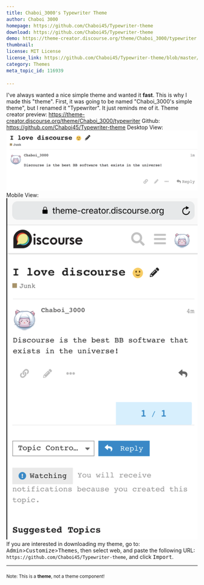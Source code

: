 ```yaml
---
title: Chaboi_3000's Typewriter Theme
author: Chaboi 3000
homepage: https://github.com/Chaboi45/Typewriter-theme
download: https://github.com/Chaboi45/Typewriter-theme
demo: https://theme-creator.discourse.org/theme/Chaboi_3000/typewriter
thumbnail: 
license: MIT License
license_link: https://github.com/Chaboi45/Typewriter-theme/blob/master/LICENSE
category: Themes
meta_topic_id: 116939

---
```

I've always wanted a nice simple theme and wanted it **fast**. This is why I made this "theme". First, it was going to be named "Chaboi_3000's simple theme", but I renamed it "Typewriter". It just reminds me of it. 
Theme creator preview:
https://theme-creator.discourse.org/theme/Chaboi_3000/typewriter
Github:
https://github.com/Chaboi45/Typewriter-theme
Desktop View:
![33%20PM: 690x216](/images/116939/iQd4NqBbSOpWLLBn8t8GxeXT9vf.png) 
Mobile View:
![50%20PM: 280x500](/images/116939/19DIFPkE3PV5wOLuei2tW4vq6ny.png) 
If you are interested in downloading my theme, go to:
<kbd>Admin</kbd>><kbd>Customize</kbd>><kbd>Themes</kbd>, then select web, and paste the following URL: ```https://github.com/Chaboi45/Typewriter-theme```, and click <kbd>Import</kbd>.

---
<sub>Note: This is a **theme**, not a theme component!</sub>